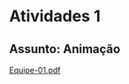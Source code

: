 # Atividades 1

## Assunto: Animação

[Equipe-01.pdf](https://github.com/dalton-reis/CG_2024-1_not_equipe-02/files/14549210/Animacao-Grafica.pdf)
